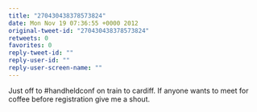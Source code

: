 ```yaml
---
title: "270430438378573824"
date: Mon Nov 19 07:36:55 +0000 2012
original-tweet-id: "270430438378573824"
retweets: 0
favorites: 0
reply-tweet-id: ""
reply-user-id: ""
reply-user-screen-name: ""
---
```

Just off to #handheldconf on train to cardiff. If anyone wants to meet for coffee before registration give me a shout.
